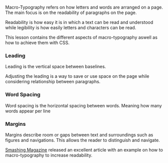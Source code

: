 Macro-Typography refers on how letters and words are arranged on a page. The main focus is on the readability of paragraphs on the page.

Readability is how easy it is in which a text can be read and understood while legibility is how easily letters and characters can be read.

This lesson contains the different aspects of macro-typography aswell as how to achieve them with CSS.


### Leading
Leading is the vertical space between baselines.

Adjusting the leading is a way to save or use space on the page while considering relationship between paragraphs.

### Word Spacing
Word spacing is the horizontal spacing between words. Meaning how many words appear per line

### Margins
Margins describe room or gaps between text and surroundings such as figures and navigations. This allows the reader to distinguish and navigate.


[Smashing Magazine](http://www.smashingmagazine.com/2012/05/02/applying-macrotypography-for-readable-web-page/) released an excellent article with an example on how to macro-typography to increase readability.